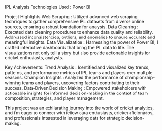 IPL Analysis
Technologies Used : Power BI

Project Highlights
Web Scraping : Utilized advanced web scraping techniques to gather comprehensive IPL datasets from diverse online sources, ensuring a robust foundation for analysis.
Data Cleaning : Executed data cleaning procedures to enhance data quality and reliability. Addressed inconsistencies, outliers, and anomalies to ensure accurate and meaningful insights.
Data Visualization : Harnessing the power of Power BI, I crafted interactive dashboards that bring the IPL data to life. The visualizations not only tell a story but also provide actionable insights for cricket enthusiasts, analysts.

Key Achievements:
Trend Analysis : Identified and visualized key trends, patterns, and performance metrics of IPL teams and players over multiple seasons.
Champion Insights : Analyzed the performance of championship-winning teams and players, uncovering factors contributing to their success.
Data-Driven Decision Making : Empowered stakeholders with actionable insights for informed decision-making in the context of team composition, strategies, and player management.

This project was an exhilarating journey into the world of cricket analytics, and I'm eager to connect with fellow data enthusiasts, cricket aficionados, and professionals interested in leveraging data for strategic decision-making.
